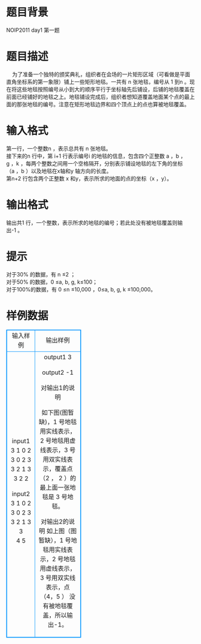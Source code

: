 # 

 
 # 题目背景 
NOIP2011&nbsp;day1&nbsp;第一题<BR> 

 
 # 题目描述 
&nbsp;&nbsp;&nbsp;&nbsp;为了准备一个独特的颁奖典礼，组织者在会场的一片矩形区域（可看做是平面直角坐标系的第一象限）铺上一些矩形地毯。一共有&nbsp;n&nbsp;张地毯，编号从&nbsp;1&nbsp;到n&nbsp;。现在将这些地毯按照编号从小到大的顺序平行于坐标轴先后铺设，后铺的地毯覆盖在前面已经铺好的地毯之上。地毯铺设完成后，组织者想知道覆盖地面某个点的最上面的那张地毯的编号。注意在矩形地毯边界和四个顶点上的点也算被地毯覆盖。 

 
 # 输入格式 
第一行，一个整数n&nbsp;，表示总共有&nbsp;n&nbsp;张地毯。&nbsp;<BR>接下来的n&nbsp;行中，第&nbsp;i+1&nbsp;行表示编号i&nbsp;的地毯的信息，包含四个正整数&nbsp;a&nbsp;，b&nbsp;，g&nbsp;，k&nbsp;，每两个整数之间用一个空格隔开，分别表示铺设地毯的左下角的坐标（a&nbsp;，b&nbsp;）以及地毯在x轴和y&nbsp;轴方向的长度。&nbsp;<BR>第n+2&nbsp;行包含两个正整数&nbsp;x&nbsp;和y，表示所求的地面的点的坐标（x&nbsp;，y）。&nbsp; 

 
 # 输出格式 
输出共1&nbsp;行，一个整数，表示所求的地毯的编号；若此处没有被地毯覆盖则输出-1&nbsp;。 

 
 # 提示 
对于30%&nbsp;的数据，有&nbsp;n&nbsp;≤2&nbsp;；&nbsp;<BR>对于50%&nbsp;的数据，0&nbsp;≤a,&nbsp;b,&nbsp;g,&nbsp;k≤100；&nbsp;<BR>对于100%的数据，有&nbsp;0&nbsp;≤n&nbsp;≤10,000&nbsp;，0≤a,&nbsp;b,&nbsp;g,&nbsp;k&nbsp;≤100,000。&nbsp; 
# 样例数据
<style>
        table,table tr th, table tr td { border:1px solid #0094ff; }
        table { width: 200px; min-height: 25px; line-height: 25px; text-align: center; border-collapse: collapse;}   
    </style>
<table>
	<tr>
		<td>输入样例</td>
		<td>输出样例</td>
	</tr>
<tr><td>input1
3 
1 0 2 3
0 2 3 3
2 1 3 3
2 2 

input2
3 
1 0 2 3 
0 2 3 3 
2 1 3 3   
4 5
</td><td>output1
3

output2
-1

对输出1的说明

如下图(图暂缺)，1 号地毯用实线表示，2 号地毯用虚线表示，3 号用双实线表示，覆盖点（2 ，
2 ）的最上面一张地毯是 3 号地毯。 

对输出2的说明
如上图（图暂缺），1 号地毯用实线表示，2 号地毯用虚线表示，3 号用双实线表示，点（4，5 ）
没有被地毯覆盖，所以输出-1。 </td></tr></table>
